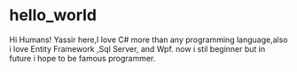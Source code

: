 # hello_world

Hi Humans!
Yassir here,I love C# more than any programming language,also i love Entity Framework ,Sql Server, and Wpf.
now i stil beginner but in future i hope to be famous programmer.
